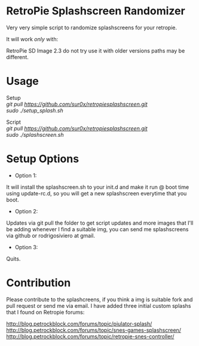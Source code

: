 RetroPie Splashscreen Randomizer
====================

Very very simple script to randomize splashscreens for your retropie.


It will work *only* with:

RetroPie SD Image 2.3 do not try use it with older versions paths may be different.


Usage
====================

Setup  
*git pull https://github.com/sur0x/retropiesplashscreen.git*  
*sudo ./setup_splash.sh*


Script  
*git pull https://github.com/sur0x/retropiesplashscreen.git*  
*sudo ./splashscreen.sh*

Setup Options
====================

* Option 1:

It will install the splashscreen.sh to your init.d and make it run @ boot time using update-rc.d, so you will get a new splashscreen everytime that you boot.

* Option 2:

Updates via git pull the folder to get script updates and more images that I'll be adding whenever I find a suitable img, you can send me splashscreens via github or rodrigosiviero at gmail.

* Option 3:

Quits.

Contribution
====================
Please contribute to the splashcreens, if you think a img is suitable fork and pull request or send me via email.
I have added three initial custom splashs that I found on Retropie forums:

http://blog.petrockblock.com/forums/topic/piulator-splash/
http://blog.petrockblock.com/forums/topic/snes-games-splashscreen/
http://blog.petrockblock.com/forums/topic/retropie-snes-controller/

